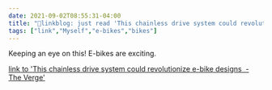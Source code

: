 ```yaml
---
date: 2021-09-02T08:55:31-04:00
title: "🔗linkblog: just read 'This chainless drive system could revolutionize e-bike designs  - The Verge'"
tags: ["link","Myself","e-bikes","bikes"]
---
```

Keeping an eye on this! E-bikes are exciting.
 
[link to 'This chainless drive system could revolutionize e-bike designs  - The Verge'](https://www.theverge.com/2021/9/2/22653697/schaeffler-free-drive-e-bike-system-chainless)
